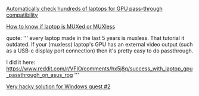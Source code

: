 [Automatically check hundreds of laptops for GPU pass-through compatibility](https://forum.level1techs.com/t/automatically-check-hundreds-of-laptops-for-gpu-pass-through-compatibility/128960)

[How to know if laptop is MUXed or MUXless](https://www.reddit.com/r/VFIO/comments/j64vkx/how_to_know_if_laptop_is_muxed_or_muxless/)

quote: '''
every laptop made in the last 5 years is muxless. That tutorial it outdated. If your (muxless) laptop's GPU has an external video output (such as a USB-c display port connection) then it's pretty easy to do passthrough.

I did it here: https://www.reddit.com/r/VFIO/comments/hx5j8q/success_with_laptop_gpu_passthrough_on_asus_rog
'''



[Very hacky solution for Windows guest #2](https://github.com/jscinoz/optimus-vfio-docs/issues/2)
